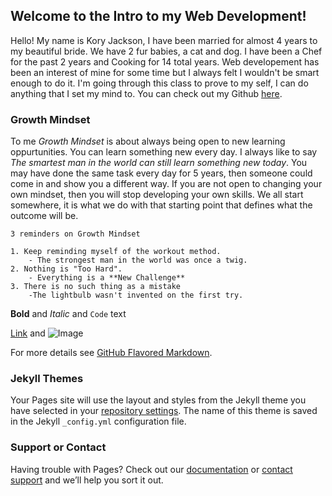 ## Welcome to the Intro to my Web Development!

Hello! My name is Kory Jackson, I have been married for almost 4 years to my beautiful bride. We have 2 fur babies, a cat and dog. I have been a Chef for the past 2 years and Cooking for 14 total years. Web developement has been an interest of mine for some time but I always felt I wouldn't be smart enough to do it. I'm going through this class to prove to my self, I can do anything that I set my mind to. You can check out my Github [here](https://github.com/Dirrbick).



### Growth Mindset

To me _Growth Mindset_ is about always being open to new learning oppurtunities. You can learn something new every day. I always like to say _The smartest man in the world can still learn something new today_. You may have done the same task every day for 5 years, then someone could come in and show you a different way. If you are not open to changing your own mindset, then you will stop developing your own skills. We all start somewhere, it is what we do with that starting point that defines what the outcome will be.

```
3 reminders on Growth Mindset

1. Keep reminding myself of the workout method.
    - The strongest man in the world was once a twig.
2. Nothing is "Too Hard".
    - Everything is a **New Challenge**
3. There is no such thing as a mistake
    -The lightbulb wasn't invented on the first try.
```

**Bold** and _Italic_ and `Code` text

[Link](url) and ![Image](src)


For more details see [GitHub Flavored Markdown](https://guides.github.com/features/mastering-markdown/).

### Jekyll Themes

Your Pages site will use the layout and styles from the Jekyll theme you have selected in your [repository settings](https://github.com/Dirrbick/Starter-Site/settings). The name of this theme is saved in the Jekyll `_config.yml` configuration file.

### Support or Contact

Having trouble with Pages? Check out our [documentation](https://help.github.com/categories/github-pages-basics/) or [contact support](https://github.com/contact) and we’ll help you sort it out.
